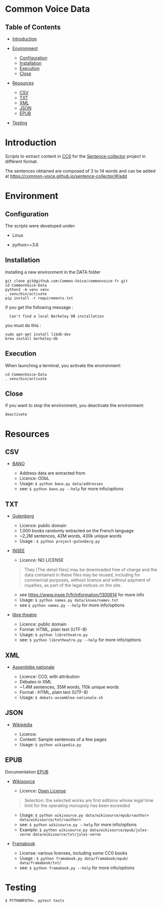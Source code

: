 # Common Voice Data

## Table of Contents

- [Introduction](#introduction)

- [Environment](#environment)

  - [Configuration](#Configuration)
  - [Installation](#installation)
  - [Execution](#execution)
  - [Close](#Close)

- [Resources](#resources)

  - [CSV](#csv)
  - [TXT](#txt)
  - [XML](#xml)
  - [JSON](#json)
  - [EPUB](#epub)

- [Testing](#testing)

# Introduction

Scripts to extract content in [CC0](https://creativecommons.org/publicdomain/zero/1.0/deed.fr "Creative Commons – CC0 1.0 universel") for the   [Sentence-collector](https://common-voice.github.io/sentence-collector/) project in différent format.

The sentences obtained are composed of 3 to 14 words and can be added at  <https://common-voice.github.io/sentence-collector/#/add>

# Environment

## Configuration

The scripts were developed under:

- Linux

- python>=3.6

## Installation

Installing a new environment in the DATA folder

```
git clone git@github.com:Common-Voice/commonvoice-fr.git
cd CommonVoice-Data
python3 -m venv venv
. venv/bin/activate
pip install -r requirements.txt
```


if you get the following message :
```
  Can't find a local Berkeley DB installation
```
you must do this :

```
sudo apt-get install libdb-dev
brew install berkeley-db
```


## Execution

When launching a terminal, you activate the environment:

```
cd CommonVoice-Data
. venv/bin/activate
```


## Close

if you want to stop the environment, you deactivate the environment:

```
deactivate
```


# Resources

## CSV

- [BANO](https://www.data.gouv.fr/fr/datasets/base-d-adresses-nationale-ouverte-bano/)

  - Address data are extracted from
  - Licence: ODbL
  - Usage: `$ python bano.py data/addresses`
  - see: `$ python bano.py --help` for more info/options

## TXT

- [Gutenberg](https://www.gutenberg.org/)

  - Licence: public domain
  - 1,000 books randomly extracted on the French language
  - ~2,2M sentences, 42M words, 430k unique words
  - Usage : `$ python project-gutenberg.py`

- [INSEE](https://www.insee.fr)

  - Licence: NO LICENSE

  > They [The detail files] may be downloaded free of charge and the data contained in these files may be reused, including for commercial purposes, without licence and without payment of royalties, as part of the legal notices on the site.

  - see https://www.insee.fr/fr/information/1300614 for more info
  - Usage: `$ python names.py data/insee/names.txt`
  - see `$ python names.py --help` for more info/options


- [libre theatre](http://libretheatre.fr/)

    - Licence: public domain
    - Format: HTML, plain text (UTF-8)
    - Usage: `$ python libretheatre.py`
    - see: `$ python libretheatre.py --help` for more info/options


## XML

- [Assemblée nationale](http://data.assemblee-nationale.fr/)

  - Licence: CC0, with attribution
  - Débates in XML
  - ~1.4M sentences, 35M words, 110k unique words
  - Format : HTML, plain text (UTF-8)
  - Usage: `$ debats-assemblee-nationale.sh`

## JSON

- [Wikipédia](https://fr.wikipedia.org)

  - Licence:
  - Content: Sample sentences of a few pages
  - Usage: `$ python wikipedia.py`

## EPUB

Documentation [EPUB](https://buildmedia.readthedocs.org/media/pdf/ebooklib/latest/ebooklib.pdf)

- [Wikisource](https://fr.wikisource.org/wiki/Wikisource:Accueil)

  - Licence: [Open License](https://fr.wikisource.org/wiki/Licence_Ouverte)

  > Selection: the selected works are first editions whose legal time limit for the operating monopoly has been exceeded

  - Usage: `$ python wikisource.py data/wikisource/epub/<author> data/wikisource/txt/<author>`
  - see: `$ python wikisource.py --help` for more info/options
  - Example: `$ python wikisource.py data/wikisource/epub/jules-verne data/wikisource/txt/jules-verne`


- [Framabook](https://framabook.org/)

  - License: various licenses, including some CC0 books
  - Usage : `$ python framabook.py data/framabook/epub/ data/framabook/txt/`
  - see: `$ python framabook.py --help` for more info/options



# Testing

`$ PYTHONPATH=. pytest tests`
